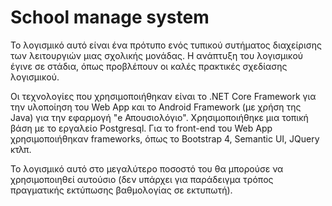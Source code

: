 # School manage system

Το λογισμικό αυτό είναι ένα πρότυπο ενός τυπικού συτήματος διαχείρισης των λειτουργιών μιας σχολικής μονάδας. Η ανάπτυξη του λογισμικού έγινε σε στάδια, όπως προβλέπουν οι καλές πρακτικές σχεδίασης λογισμικού.

Οι τεχνολογίες που χρησιμοποιήθηκαν είναι το .NET Core Framework για την υλοποίηση του Web App και το Android Framework (με χρήση της Java) για την εφαρμογή "e Απουσιολόγιο". Χρησιμοποιήθηκε μια τοπική βάση με το εργαλείο Postgresql. Για το front-end του Web App χρησιμοποιήθηκαν frameworks, όπως το Bootstrap 4, Semantic UI, JQuery κτλπ.

Το λογισμικό αυτό στο μεγαλύτερο ποσοστό του θα μπορούσε να χρησιμοποιηθεί αυτούσιο (δεν υπάρχει για παράδειγμα τρόπος πραγματικής εκτύπωσης βαθμολογίας σε εκτυπωτή).
